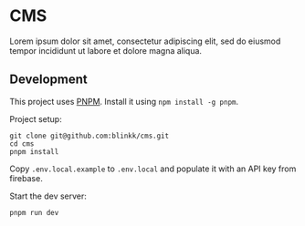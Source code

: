 # CMS

Lorem ipsum dolor sit amet, consectetur adipiscing elit, sed do eiusmod tempor
incididunt ut labore et dolore magna aliqua.

## Development

This project uses [PNPM](https://pnpm.io/). Install it using `npm install -g pnpm`.

Project setup:

```shell
git clone git@github.com:blinkk/cms.git
cd cms
pnpm install
```

Copy `.env.local.example` to `.env.local` and populate it with an API key from firebase.

Start the dev server:

```shell
pnpm run dev
```
